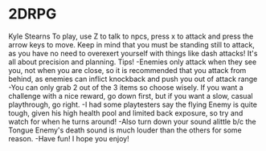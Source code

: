 # 2DRPG
Kyle Stearns
To play, use Z to talk to npcs, press x to attack and press the arrow keys to move.
Keep in  mind that you must be standing still to attack, as you have no need to overexert yourself with things like dash attacks! It's all about precision and planning.
Tips!
-Enemies only attack when they see you, not when you are close, so it is recommended that you attack from behind, as enemies can inflict knockback and push you out of attack range
-You can only grab 2 out of the 3 items so choose wisely. If you want a challenge with a nice reward, go down first, but if you want a slow, casual playthrough, go right.
-I had some playtesters say the flying Enemy is quite tough, given his high health pool and limited back exposure, so try and watch for when he turns around!
-Also turn down your sound alittle b/c the Tongue Enemy's death sound is much louder than the others for some reason.
-Have fun! I hope you enjoy!
